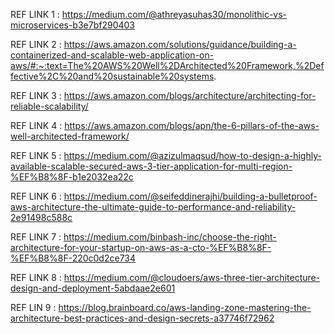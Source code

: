 REF LINK 1 : https://medium.com/@athreyasuhas30/monolithic-vs-microservices-b3e7bf290403

REF LINK 2 : https://aws.amazon.com/solutions/guidance/building-a-containerized-and-scalable-web-application-on-aws/#:~:text=The%20AWS%20Well%2DArchitected%20Framework,%2Deffective%2C%20and%20sustainable%20systems.

REF LINK 3 : https://aws.amazon.com/blogs/architecture/architecting-for-reliable-scalability/

REF LINK 4 : https://aws.amazon.com/blogs/apn/the-6-pillars-of-the-aws-well-architected-framework/

REF LINK 5 : https://medium.com/@azizulmaqsud/how-to-design-a-highly-available-scalable-secured-aws-3-tier-application-for-multi-region-%EF%B8%8F-b1e2032ea22c

REF LINK 6 : https://medium.com/@seifeddinerajhi/building-a-bulletproof-aws-architecture-the-ultimate-guide-to-performance-and-reliability-2e91498c588c

REF LINK 7 : https://medium.com/binbash-inc/choose-the-right-architecture-for-your-startup-on-aws-as-a-cto-%EF%B8%8F-%EF%B8%8F-220c0d2ce734

REF LINK 8 : https://medium.com/@cloudoers/aws-three-tier-architecture-design-and-deployment-5abdaae2e601

REF LIN 9 : https://blog.brainboard.co/aws-landing-zone-mastering-the-architecture-best-practices-and-design-secrets-a37746f72962
